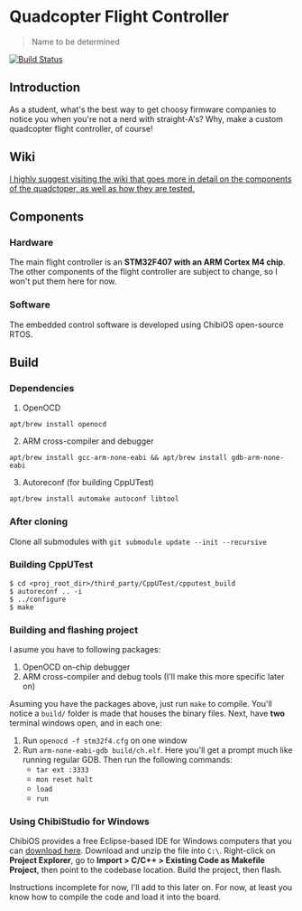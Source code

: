# Quadcopter Flight Controller
> Name to be determined

[![Build Status](https://travis-ci.org/MickAvery/quadcopter_flight_controller.svg)](https://travis-ci.org/MickAvery/quadcopter_flight_controller)

## Introduction
As a student, what's the best way to get choosy firmware companies to notice you when you're not a nerd with straight-A's? Why, make a custom quadcopter flight controller, of course!

## Wiki
[I highly suggest visiting the wiki that goes more in detail on the components of the quadctoper, as well as how they are tested.](https://github.com/MickAvery/quadcopter_flight_controller/wiki)

## Components
### Hardware
The main flight controller is an **STM32F407 with an ARM Cortex M4 chip**.
The other components of the flight controller are subject to change, so I won't put them here for now.
### Software
The embedded control software is developed using ChibiOS open-source RTOS.

## Build
### Dependencies
1. OpenOCD

`apt/brew install openocd`

2. ARM cross-compiler and debugger

`apt/brew install gcc-arm-none-eabi && apt/brew install gdb-arm-none-eabi`

3. Autoreconf (for building CppUTest)

`apt/brew install automake autoconf libtool`

### After cloning

Clone all submodules with `git submodule update --init --recursive`

### Building CppUTest
```
$ cd <proj_root_dir>/third_party/CppUTest/cpputest_build
$ autoreconf .. -i
$ ../configure
$ make
```

### Building and flashing project
I asume you have to following packages:
1. OpenOCD on-chip debugger
2. ARM cross-compiler and debug tools (I'll make this more specific later on)

Asuming you have the packages above, just run `make` to compile. You'll notice a `build/` folder is made that houses the binary files.
Next, have **two** terminal windows open, and in each one:
1. Run `openocd -f stm32f4.cfg` on one window
2. Run `arm-none-eabi-gdb build/ch.elf`. Here you'll get a prompt much like running regular GDB. Then run the following commands:
    * `tar ext :3333`
    * `mon reset halt`
    * `load`
    * `run`

### Using ChibiStudio for Windows

ChibiOS provides a free Eclipse-based IDE for Windows computers that you can [download here](http://www.chibios.org/dokuwiki/doku.php?id=chibios:product:chibistudio:start). Download and unzip the file into `C:\`. Right-click on **Project Explorer**, go to **Import > C/C++ > Existing Code as Makefile Project**, then point to the codebase location. Build the project, then flash.

Instructions incomplete for now, I'll add to this later on. For now, at least you know how to compile the code and load it into the board.

